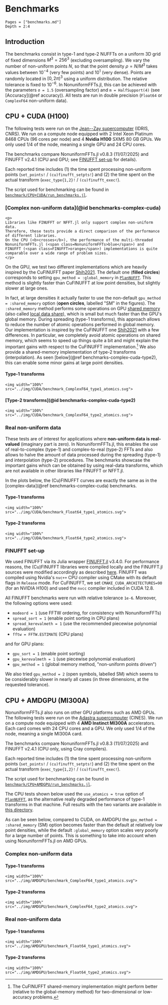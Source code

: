 # Benchmarks

```@contents
Pages = ["benchmarks.md"]
Depth = 2:4
```

## Introduction

The benchmarks consist in type-1 and type-2 NUFFTs on a uniform 3D grid of
fixed dimensions $M^3 = 256^3$ (excluding oversampling). We vary the number of
non-uniform points $N$, so that the point density $ρ = N / M^3$ takes values
between $10^{-4}$ (very few points) and $10^1$ (very dense).
Points are randomly located in $[0, 2π)^3$ using a uniform distribution.
The relative tolerance is fixed to $10^{-6}$.
In NonuniformFFTs.jl, this can be achieved with the parameters `σ = 1.5`
(oversampling factor) and `m = HalfSupport(4)` (see [Accuracy](@ref accuracy)).
All tests are run in double precision (`Float64` or `ComplexF64` non-uniform data).

## CPU + CUDA (H100)

The following tests were run on the [Jean--Zay supercomputer](http://www.idris.fr/eng/jean-zay/cpu/jean-zay-cpu-hw-eng.html) (IDRIS, CNRS).
We run on a compute node equipped with 2 Intel Xeon Platinum 8468 CPUs (96 cores per node) and 4 **Nvidia H100** SXM5 80 GB GPUs.
We only used 1/4 of the node, meaning a single GPU and 24 CPU cores.

The benchmarks compare NonuniformFFTs.jl v0.8.3 (11/07/2025) and FINUFFT v2.4.1
(CPU and GPU; see [FINUFFT set-up](@ref) for details).

Each reported time includes (1) the time spent processing non-uniform points
(`set_points!` / `(cu)finufft_setpts!`) and (2) the time spent on the actual transform (`exec_type{1,2}!` / `(cu)finufft_exec!`).

The script used for benchmarking can be found in [`benchmark/CPU+CUDA/run_benchmarks.jl`](https://github.com/jipolanco/NonuniformFFTs.jl/blob/master/benchmark/CPU+CUDA/run_benchmarks.jl).

### [Complex non-uniform data](@id benchmarks-complex-cuda)

```@raw html
<p>
Libraries like FINUFFT or NFFT.jl only support complex non-uniform data.
Therefore, these tests provide a direct comparison of the performance of different libraries.
On the CPU (<b>crosses</b>), the performance of the multi-threaded NonuniformFFTs.jl (<span class=NonuniformFFTs>blue</span>) and
FINUFFT (<span class=FINUFFT>orange</span>) implementations is quite comparable over a wide range of problem sizes.
</p>
```

On the GPU, we test two different implementations which are heavily inspired by the CuFINUFFT paper [Shih2021](@cite).
The default one (**filled circles**) corresponds to setting
`gpu_method = :global_memory` in [`PlanNUFFT`](@ref).
This method is slightly faster than CuFINUFFT at low point densities, but
slightly slower at large ones.

In fact, at large densities it actually faster to use the non-default
`gpu_method = :shared_memory` option (**open circles**, labelled "SM" in the figures).
The `:shared_memory` method performs some operations on GPU [shared
memory](https://developer.nvidia.com/blog/using-shared-memory-cuda-cc/) (also called [local data share](https://rocm.docs.amd.com/projects/HIP/en/latest/understand/hardware_implementation.html#local-data-share)), which is small but much faster than the GPU's global memory.
During spreading (type-1 transforms), this approach allows to reduce the number
of atomic operations performed in global memory.
Our implementation is inspired by the CuFINUFFT one [Shih2021](@cite) with
a few differences.
In particular, we completely avoid atomic operations on shared memory, which
seems to speed up things quite a bit and might explain the important gains
with respect to the CuFINUFFT implementation.[^1]
We also provide a shared-memory implementation of type-2 transforms
(interpolation).
As seen [below](@ref benchmarks-complex-cuda-type2), this can enable some minor gains
at large point densities.

[^1]: The CuFINUFFT shared-memory implementation might perform better (relative to the global-memory method) for two-dimensional or low-accuracy problems.

#### Type-1 transforms

```@raw html
<img width="100%" src="../img/CUDA/benchmark_ComplexF64_type1_atomics.svg">
```

#### [Type-2 transforms](@id benchmarks-complex-cuda-type2)

```@raw html
<img width="100%" src="../img/CUDA/benchmark_ComplexF64_type2_atomics.svg">
```

### Real non-uniform data

These tests are of interest for applications where **non-uniform data is
real-valued** (imaginary part is zero).
In NonuniformFFTs.jl, this enables the use of real-to-complex (type-1) and complex-to-real (type-2)
FFTs and also allows to halve the amount of data processed during the spreading
(type-1) and interpolation (type-2) procedures.
The benchmarks showcase the important gains which can be obtained by using real-data
transforms, which are not available in other libraries like FINUFFT or NFFT.jl.

In the plots below, the (Cu)FINUFFT curves are exactly the same as in the
[complex-data](@ref benchmarks-complex-cuda) benchmarks.

#### Type-1 transforms

```@raw html
<img width="100%" src="../img/CUDA/benchmark_Float64_type1_atomics.svg">
```

#### Type-2 transforms

```@raw html
<img width="100%" src="../img/CUDA/benchmark_Float64_type2_atomics.svg">
```

### FINUFFT set-up

We used FINUFFT via its Julia wrapper [FINUFFT.jl](https://github.com/ludvigak/FINUFFT.jl) v3.4.0. For
performance reasons, the (Cu)FINUFFT libraries were compiled locally and the
FINUFFT.jl sources were modified accordingly as described
[here](https://github.com/ludvigak/FINUFFT.jl?tab=readme-ov-file#advanced-installation-and-locally-compiling-binaries).
FINUFFT was compiled using Nvidia's `nvc++` CPU compiler using CMake with its default flags in `Release` mode.
For CuFINUFFT, we set `CMAKE_CUDA_ARCHITECTURES=90` (for an NVIDIA H100) and used the `nvcc` compiler included in CUDA 12.8.

All FINUFFT benchmarks were run with relative tolerance `1e-6`.
Moreover, the following options were used:

- `modeord = 1` (use FFTW ordering, for consistency with NonuniformFFTs)
- `spread_sort = 1` (enable point sorting in CPU plans)
- `spread_kerevalmeth = 1` (use the recommended piecewise polynomial evaluation)
- `fftw = FFTW.ESTIMATE` (CPU plans)

and for GPU plans:

- `gpu_sort = 1` (enable point sorting)
- `gpu_kerevalmeth = 1` (use piecewise polynomial evaluation)
- `gpu_method = 1` (global memory method, "non-uniform points driven")

We also tried `gpu_method = 2` (open symbols, labelled SM) which seems to be
considerably slower in nearly all cases (in three dimensions, at the requested tolerance).

## CPU + AMDGPU (MI300A)

NonuniformFFTs.jl also runs on other GPU platforms such as AMD GPUs.
The following tests were run on the [Adastra supercomputer](https://www.cines.fr/calcul/adastra/) (CINES).
We run on a compute node equipped with 4 **AMD Instinct MI300A** accelerators.
Each card comes with 24 CPU cores and a GPU.
We only used 1/4 of the node, meaning a single MI300A card.

The benchmarks compare NonuniformFFTs.jl v0.8.3 (11/07/2025) and FINUFFT v2.4.1
(CPU only, using Cray compilers).

Each reported time includes (1) the time spent processing non-uniform points
(`set_points!` / `(cu)finufft_setpts!`) and (2) the time spent on the actual transform (`exec_type{1,2}!` / `(cu)finufft_exec!`).

The script used for benchmarking can be found in [`benchmark/CPU+AMDGPU/run_benchmarks.jl`](https://github.com/jipolanco/NonuniformFFTs.jl/blob/master/benchmark/CPU+AMDGPU/run_benchmarks.jl).

The CPU tests shown below used the `use_atomics = true` option of
[`PlanNUFFT`](@ref), as the alternative really degraded performance of type-1
transforms in that machine.
Full results with the two variants are available in [this directory](https://github.com/jipolanco/NonuniformFFTs.jl/blob/master/benchmark/CPU+AMDGPU/plots).

As can be seen below, compared to CUDA, on AMDGPU the `gpu_method = :shared_memory` (SM) option becomes faster than the default at relatively low
point densities, while the default `:global_memory` option scales very poorly for a large number of points.
This is something to take into account when using NonuniformFFTs.jl on AMD GPUs.

### Complex non-uniform data

#### Type-1 transforms

```@raw html
<img width="100%" src="../img/AMDGPU/benchmark_ComplexF64_type1_atomics.svg">
```

#### Type-2 transforms

```@raw html
<img width="100%" src="../img/AMDGPU/benchmark_ComplexF64_type2_atomics.svg">
```

### Real non-uniform data

#### Type-1 transforms

```@raw html
<img width="100%" src="../img/AMDGPU/benchmark_Float64_type1_atomics.svg">
```

#### Type-2 transforms

```@raw html
<img width="100%" src="../img/AMDGPU/benchmark_Float64_type2_atomics.svg">
```
